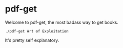 # pdf-get
Welcome to pdf-get, the most badass way to get books.

```
./pdf-get Art of Exploitation
```

It's pretty self explanatory.
